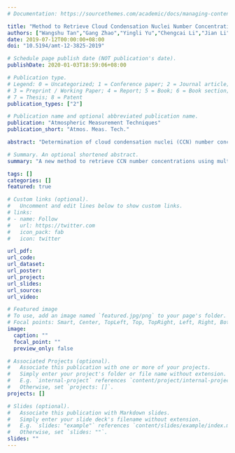 ```yaml
---
# Documentation: https://sourcethemes.com/academic/docs/managing-content/

title: "Method to Retrieve Cloud Condensation Nuclei Number Concentrations Using Lidar Measurements"
authors: ["Wangshu Tan","Gang Zhao","Yingli Yu","Chengcai Li","Jian Li","Ling Kang","Tong Zhu","Chunsheng Zhao"]
date: 2019-07-12T00:00:00+08:00
doi: "10.5194/amt-12-3825-2019"

# Schedule page publish date (NOT publication's date).
publishDate: 2020-01-03T18:59:06+08:00

# Publication type.
# Legend: 0 = Uncategorized; 1 = Conference paper; 2 = Journal article;
# 3 = Preprint / Working Paper; 4 = Report; 5 = Book; 6 = Book section;
# 7 = Thesis; 8 = Patent
publication_types: ["2"]

# Publication name and optional abbreviated publication name.
publication: "Atmospheric Measurement Techniques"
publication_short: "Atmos. Meas. Tech."

abstract: "Determination of cloud condensation nuclei (CCN) number concentrations at cloud base is important to constrain aerosol–cloud interactions. A new method to retrieve CCN number concentrations using backscatter and extinction profiles from multiwavelength Raman lidars is proposed. The method implements hygroscopic enhancements of backscatter and extinction with relative humidity to derive dry backscatter and extinction and humidogram parameters. Humidogram parameters, Ångström exponents, and lidar extinction-to-backscatter ratios are then linked to the ratio of CCN number concentration to dry backscatter and extinction coefficient (ARξ). This linkage is established based on the datasets simulated by Mie theory and κ-Köhler theory with in-situ-measured particle size distributions and chemical compositions. CCN number concentration can thus be calculated with ARξ and dry backscatter and extinction. An independent theoretical simulated dataset is used to validate this new method and results show that the retrieved CCN number concentrations at supersaturations of 0.07 %, 0.10 %, and 0.20 % are in good agreement with theoretical calculated values. Sensitivity tests indicate that retrieval error in CCN arises mostly from uncertainties in extinction coefficients and RH profiles. The proposed method improves CCN retrieval from lidar measurements and has great potential in deriving scarce long-term CCN data at cloud base, which benefits aerosol–cloud interaction studies."

# Summary. An optional shortened abstract.
summary: "A new method to retrieve CCN number concentrations using multiwavelength Raman lidars is proposed. The method implements hygroscopic enhancements of backscatter and extinction with relative humidity to represent particle hygroscopicity. The retrieved CCN number concentrations are in good agreement with theoretical calculated values. Sensitivity tests indicate that retrieval error in CCN arises mostly from uncertainties in extinction coefficients and RH profiles"

tags: []
categories: []
featured: true

# Custom links (optional).
#   Uncomment and edit lines below to show custom links.
# links:
# - name: Follow
#   url: https://twitter.com
#   icon_pack: fab
#   icon: twitter

url_pdf:
url_code:
url_dataset:
url_poster:
url_project:
url_slides:
url_source:
url_video:

# Featured image
# To use, add an image named `featured.jpg/png` to your page's folder. 
# Focal points: Smart, Center, TopLeft, Top, TopRight, Left, Right, BottomLeft, Bottom, BottomRight.
image:
  caption: ""
  focal_point: ""
  preview_only: false

# Associated Projects (optional).
#   Associate this publication with one or more of your projects.
#   Simply enter your project's folder or file name without extension.
#   E.g. `internal-project` references `content/project/internal-project/index.md`.
#   Otherwise, set `projects: []`.
projects: []

# Slides (optional).
#   Associate this publication with Markdown slides.
#   Simply enter your slide deck's filename without extension.
#   E.g. `slides: "example"` references `content/slides/example/index.md`.
#   Otherwise, set `slides: ""`.
slides: ""
---
```

